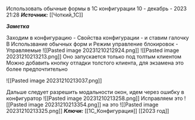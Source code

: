 
Использовать обычные формы в 1С конфигурации
 10 - декабрь - 2023  21:28 
***Источник:*** [[Чоткий_1С]]

***Заметка*** 

Заходим в конфигурацию - Свойства конфигурации - и ставим галочку В Использвание обычных форм
и Режим управление блокировок - Управляемые
![[Pasted image 20231210212924.png]]
![[Pasted image 20231210213213.png]]
Оно запускается только под толтым клиентом
Можно добавить кнопку отладки толстого клиента, для экзамена это более предпочтительно

![[Pasted image 20231210213037.png]]

Дальше следует разрешить модальности окон, идем через ошибку в конфигуратор 
![[Pasted image 20231210213258.png]]
Исправляем это 
![[Pasted image 20231210213354.png]]
на это
![[Pasted image 20231210213325.png]]
***Ключи:*** [[1С_Конфигурация]]  [[2023 год]]